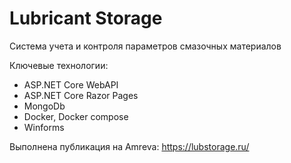 # Lubricant Storage

Система учета и контроля параметров смазочных материалов

Ключевые технологии:
 - ASP.NET Core WebAPI 
 - ASP.NET Core Razor Pages 
 - MongoDb
 - Docker, Docker compose
 - Winforms

Выполнена публикация на Amreva: https://lubstorage.ru/
